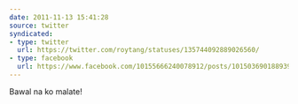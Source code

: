 ```yaml
---
date: 2011-11-13 15:41:28
source: twitter
syndicated:
- type: twitter
  url: https://twitter.com/roytang/statuses/135744092889026560/
- type: facebook
  url: https://www.facebook.com/10155666240078912/posts/10150369018893912
---
```


Bawal na ko malate!